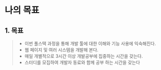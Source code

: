 # 나의 목표
## 1. 목표
> - 이번 풀스택 과정을 통해 개발 툴에 대한 이해와 기능 사용에 익숙해진다.
> - 웹 페이지 및 여러 시스템을 개발해 본다.
> - 매일 개별적으로 3시간 이상 개발공부에 집중하는 시간을 갖는다.
> - 스터디를 모집하여 개발자 동료와 함께 공부 하는 시간을 갖는다